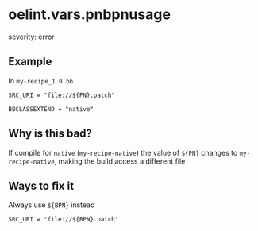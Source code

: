 # oelint.vars.pnbpnusage

severity: error

## Example

In ``my-recipe_1.0.bb``

```
SRC_URI = "file://${PN}.patch"

BBCLASSEXTEND = "native"
```

## Why is this bad?

If compile for ``native`` (``my-recipe-native``) the value of ``${PN}`` changes to ``my-recipe-native``, making the
build access a different file

## Ways to fix it

Always use ``${BPN}`` instead

```
SRC_URI = "file://${BPN}.patch"
```
